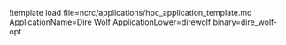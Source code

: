 !template load file=ncrc/applications/hpc_application_template.md ApplicationName=Dire Wolf ApplicationLower=direwolf binary=dire_wolf-opt
